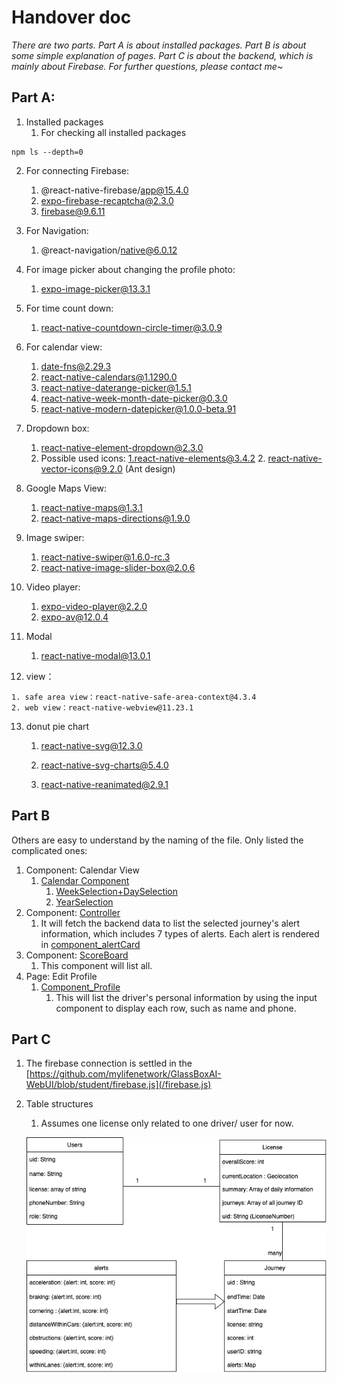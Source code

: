 # Handover doc

*There are two parts. Part A is about installed packages. Part B is about some simple explanation of pages. Part C is about the backend, which is mainly about Firebase. For further questions, please contact me~*

## Part A:

1. Installed packages
   1. For checking all installed packages
   

```
npm ls --depth=0
```

2. For connecting Firebase:

   1. @react-native-firebase/app@15.4.0
   2. expo-firebase-recaptcha@2.3.0
   3. firebase@9.6.11

3. For Navigation:

   1. @react-navigation/native@6.0.12

4. For image picker about changing the profile photo:

   1. expo-image-picker@13.3.1

5. For time count down:

   1.  react-native-countdown-circle-timer@3.0.9

6. For calendar view:

   1. date-fns@2.29.3
   2. react-native-calendars@1.1290.0
   3.  react-native-daterange-picker@1.5.1
   4. react-native-week-month-date-picker@0.3.0
   5.  react-native-modern-datepicker@1.0.0-beta.91

7. Dropdown box:

   1. react-native-element-dropdown@2.3.0
   2. Possible used icons:
      1.react-native-elements@3.4.2
      2. react-native-vector-icons@9.2.0 (Ant design)

8. Google Maps View:

   1. react-native-maps@1.3.1
   2. react-native-maps-directions@1.9.0

9. Image swiper:

   1. react-native-swiper@1.6.0-rc.3
   2.  react-native-image-slider-box@2.0.6

10. Video player:

    1. expo-video-player@2.2.0
    2. expo-av@12.0.4

11. Modal

    1. react-native-modal@13.0.1

12.  view：

    1. safe area view：react-native-safe-area-context@4.3.4
    2. web view：react-native-webview@11.23.1

13. donut pie chart

    1. react-native-svg@12.3.0

    2. react-native-svg-charts@5.4.0

    3. react-native-reanimated@2.9.1

       

## Part B 

Others are easy to understand by the naming of the file. Only listed the complicated ones:

1. Component: Calendar View 
   1. [Calendar Component](https://github.com/mylifenetwork/GlassBoxAI-WebUI/blob/student/components/UI/Button.js)
      1. [WeekSelection+DaySelection](https://github.com/mylifenetwork/GlassBoxAI-WebUI/blob/student/components/UI/Calendar.js)
      2. [YearSelection](https://github.com/mylifenetwork/GlassBoxAI-WebUI/blob/student/components/UI/CalendarB.js)
2. Component: [Controller](https://github.com/mylifenetwork/GlassBoxAI-WebUI/blob/student/components/ManageUsers/Controller.js)
   1. It will fetch the backend data to list the selected journey's alert information, which includes 7 types of alerts. Each alert is rendered in [component_alertCard](https://github.com/mylifenetwork/GlassBoxAI-WebUI/blob/student/components/UI/AlertCard.js)
3. Component: [ScoreBoard](https://github.com/mylifenetwork/GlassBoxAI-WebUI/blob/student/components/UI/ScoreBoard.js)
   1. This component will list all. 
4. Page: Edit Profile 
   1. [Component_Profile](https://github.com/mylifenetwork/GlassBoxAI-WebUI/blob/student/components/UI/Profile.js)
      1. This will list the driver's personal information by using the input component to display each row, such as name and phone.

## Part C

1. The firebase connection is settled in the [https://github.com/mylifenetwork/GlassBoxAI-WebUI/blob/student/firebase.js](/firebase.js)

2. Table structures

   1. Assumes one license only related to one driver/ user for now.

   ![](table.png)











